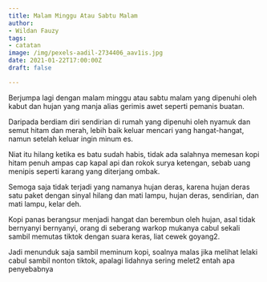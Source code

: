 ```yaml
---
title: Malam Minggu Atau Sabtu Malam
author:
- Wildan Fauzy
tags:
- catatan
image: /img/pexels-aadil-2734406_aav1is.jpg
date: 2021-01-22T17:00:00Z
draft: false

---
```

Berjumpa lagi dengan malam minggu atau sabtu malam yang dipenuhi oleh kabut dan hujan yang manja alias gerimis awet seperti pemanis buatan.

Daripada berdiam diri sendirian di rumah yang dipenuhi oleh nyamuk dan semut hitam dan merah, lebih baik keluar mencari yang hangat-hangat, namun setelah keluar ingin minum es.

Niat itu hilang ketika es batu sudah habis, tidak ada salahnya memesan kopi hitam penuh ampas cap kapal api dan rokok surya ketengan, sebab uang menipis seperti karang yang diterjang ombak.

Semoga saja tidak terjadi yang namanya hujan deras, karena hujan deras satu paket dengan sinyal hilang dan mati lampu, hujan deras, sendirian, dan mati lampu, kelar deh.

Kopi panas berangsur menjadi hangat dan berembun oleh hujan, asal tidak bernyanyi bernyanyi, orang di seberang warkop mukanya cabul sekali sambil memutas tiktok dengan suara keras, liat cewek goyang2.

Jadi menunduk saja sambil meminum kopi, soalnya malas jika melihat lelaki cabul sambil nonton tiktok, apalagi lidahnya sering melet2 entah apa penyebabnya
